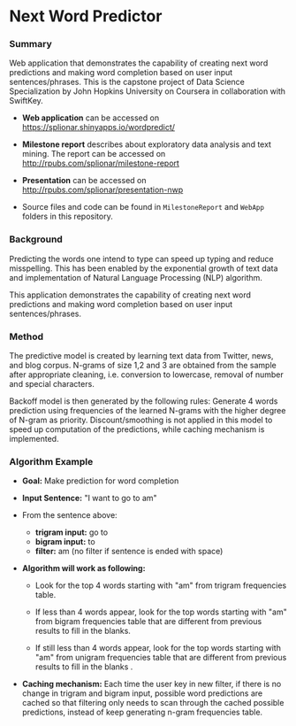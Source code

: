# Next Word Predictor

### Summary
Web application that demonstrates the capability of creating next word predictions and making word completion based on user input sentences/phrases. This is the capstone project of Data Science Specialization by John Hopkins University on Coursera in collaboration with SwiftKey.

- **Web application** can be accessed on https://splionar.shinyapps.io/wordpredict/

- **Milestone report** describes about exploratory data analysis and text mining. The report can be accessed on http://rpubs.com/splionar/milestone-report

- **Presentation** can be accessed on http://rpubs.com/splionar/presentation-nwp

- Source files and code can be found in `MilestoneReport` and `WebApp` folders in this repository.


### Background

Predicting the words one intend to type can speed up typing and reduce misspelling. This has been enabled by the exponential growth of text data and implementation of Natural Language Processing (NLP) algorithm. 

This application demonstrates the capability of creating next word predictions and making word completion based on user input sentences/phrases.

### Method
The predictive model is created by learning text data from Twitter, news, and blog corpus. N-grams of size 1,2 and 3 are obtained from the sample after appropriate cleaning, i.e. conversion to lowercase, removal of number and special characters. 

Backoff model is then generated by the following rules: Generate 4 words prediction using frequencies of the learned N-grams with the higher degree of N-gram as priority. Discount/smoothing is not applied in this model to speed up computation of the predictions, while caching mechanism is implemented.

### Algorithm Example

- **Goal:** Make prediction for word completion

- **Input Sentence:** "I want to go to am" 

- From the sentence above:
  + **trigram input:** go to 
  + **bigram input:** to 
  + **filter:** am (no filter if sentence is ended with space)

- **Algorithm will work as following:**

  + Look for the top 4 words starting with "am" from trigram frequencies table. 

  + If less than 4 words appear, look for the top words starting with "am" from bigram frequencies table that are different from previous results to fill in the blanks.

  + If still less than 4 words appear, look for the top words starting with "am" from unigram frequencies table that are different from previous results to fill in the blanks .

- **Caching mechanism:** Each time the user key in new filter, if there is no change in trigram and bigram input, possible word predictions are cached so that filtering only needs to scan through the cached possible predictions, instead of keep generating n-gram frequencies table.

